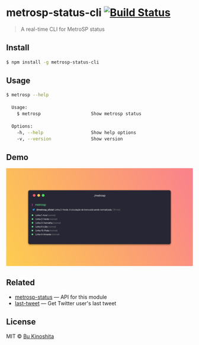 # metrosp-status-cli  [![Build Status](https://travis-ci.org/bukinoshita/metrosp-status-cli.svg?branch=master)](https://travis-ci.org/bukinoshita/metrosp-status-cli)

> A real-time CLI for MetroSP status


## Install

```bash
$ npm install -g metrosp-status-cli
```


## Usage

```bash
$ metrosp --help

  Usage:
    $ metrosp                   Show metrosp status

  Options:
    -h, --help                  Show help options
    -v, --version               Show version
```


## Demo

<img src="demo.png"/>


## Related

- [metrosp-status](https://github.com/bukinoshita/metrosp-status) — API for this module
- [last-tweet](https://github.com/bukinoshita/last-tweet) — Get Twitter user's last tweet


## License

MIT © [Bu Kinoshita](https://bukinoshita.io)
